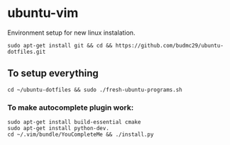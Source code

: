 # ubuntu-vim
Environment setup for new linux instalation.

```
sudo apt-get install git && cd && https://github.com/budmc29/ubuntu-dotfiles.git
```

## To setup everything
```
cd ~/ubuntu-dotfiles && sudo ./fresh-ubuntu-programs.sh
```

### To make autocomplete plugin work: 

```
sudo apt-get install build-essential cmake
sudo apt-get install python-dev.
cd ~/.vim/bundle/YouCompleteMe && ./install.py
```
